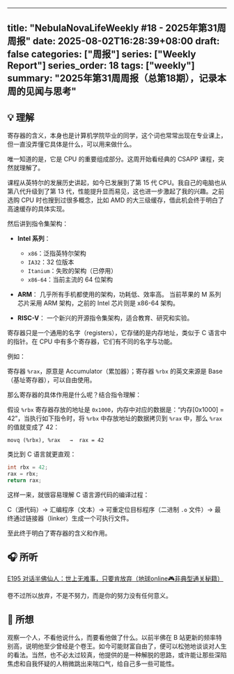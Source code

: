 ---
title: "NebulaNovaLifeWeekly #18 - 2025年第31周周报"
date: 2025-08-02T16:28:39+08:00
draft: false
categories: ["周报"]
series: ["Weekly Report"]
series_order: 18
tags: ["weekly"]
summary: "2025年第31周周报（总第18期），记录本周的见闻与思考"
----------------------------------------

## 💡 理解

寄存器的含义，本身也是计算机学院毕业的同学，这个词也常常出现在专业课上，但一直没弄懂它具体是什么，可以用来做什么。

唯一知道的是，它是 CPU 的重要组成部分。这周开始看经典的 CSAPP 课程，突然就理解了。

课程从英特尔的发展历史讲起，如今已发展到了第 15 代 CPU。我自己的电脑也从第八代升级到了第 13 代，性能提升显而易见，这也进一步激起了我的兴趣。之前选购 CPU 时也搜到过很多概念，比如 AMD 的大三级缓存，借此机会终于明白了高速缓存的具体实现。

然后讲到指令集架构：

* **Intel 系列**：

  * `x86`：泛指英特尔架构
  * `IA32`：32 位版本
  * `Itanium`：失败的架构（已停用）
  * `x86-64`：当前主流的 64 位架构
* **ARM**：
  几乎所有手机都使用的架构，功耗低、效率高。
  当前苹果的 M 系列芯片采用 ARM 架构，之前的 Intel 芯片则是 x86-64 架构。
* **RISC-V**：
  一个新兴的开源指令集架构，适合教育、研究和实验。

寄存器只是一个通用的名字（registers），它存储的是内存地址，类似于 C 语言中的指针。在 CPU 中有多个寄存器，它们有不同的名字与功能。

例如：

寄存器 `%rax`，原意是 Accumulator（累加器）；寄存器 `%rbx` 的英文来源是 Base（基址寄存器），可以自由使用。

那么寄存器的具体作用是什么呢？结合指令理解：

假设 `%rbx` 寄存器存放的地址是 `0x1000`，内存中对应的数据是：“内存\[0x1000] = 42”，当执行如下指令时，将 `%rbx` 中存放地址的数据拷贝到 `%rax` 中，那么 `%rax` 的值就变成了 42：

```Assembly
movq (%rbx), %rax   →  rax = 42
```

类比到 C 语言就更直观：

```C
int rbx = 42;
rax = rbx; 
return rax;
```

这样一来，就很容易理解 C 语言源代码的编译过程：

C（源代码）→ 汇编程序（文本）→ 可重定位目标程序（二进制 `.o` 文件）→ 最终通过链接器（linker）生成一个可执行文件。

至此终于明白了寄存器的含义和作用。

## 🎧 所听

[E195 对话半佛仙人：世上无难事，只要肯放弃（地球online🎮非典型通关秘籍）](https://www.xiaoyuzhoufm.com/episode/687085cb93fd2d72b8a01875)

卷不过所以放弃，不是不努力，而是你的努力没有任何意义。

## 🧠 所想

观察一个人，不看他说什么，而要看他做了什么。以前半佛在 B 站更新的频率特别高，说明他至少曾经是个卷王。如今可能财富自由了，便可以松弛地谈谈对人生的看法。当然，也不必太过较真，他提供的是一种解脱的思路，或许能让那些深陷焦虑和自我怀疑的人稍微跳出来喘口气，给自己多一些可能性。
